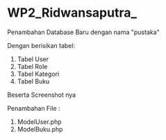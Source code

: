 # WP2_Ridwansaputra_
 
Penambahan Database Baru dengan nama "pustaka"

Dengan berisikan tabel:
1. Tabel User
2. Tabel Role
3. Tabel Kategori
4. Tabel Buku

Beserta Screenshot nya

Penambahan File :
1. ModelUser.php
2. ModelBuku.php
